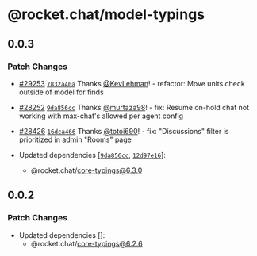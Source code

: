 # @rocket.chat/model-typings

## 0.0.3

### Patch Changes

- [#29253](https://github.com/RocketChat/Rocket.Chat/pull/29253) [`7832a40a`](https://github.com/RocketChat/Rocket.Chat/commit/7832a40a6da4b7555aee79261971ccca65da255c) Thanks [@KevLehman](https://github.com/KevLehman)! - refactor: Move units check outside of model for finds

- [#28252](https://github.com/RocketChat/Rocket.Chat/pull/28252) [`9da856cc`](https://github.com/RocketChat/Rocket.Chat/commit/9da856cc67e0264db4c39ce5324f961fa0906779) Thanks [@murtaza98](https://github.com/murtaza98)! - fix: Resume on-hold chat not working with max-chat's allowed per agent config

- [#28426](https://github.com/RocketChat/Rocket.Chat/pull/28426) [`16dca466`](https://github.com/RocketChat/Rocket.Chat/commit/16dca466ea5d79b5f9a5feb68bcb155767bff132) Thanks [@totoi690](https://github.com/totoi690)! - fix: "Discussions" filter is prioritized in admin "Rooms" page

- Updated dependencies [[`9da856cc`](https://github.com/RocketChat/Rocket.Chat/commit/9da856cc67e0264db4c39ce5324f961fa0906779), [`12d97e16`](https://github.com/RocketChat/Rocket.Chat/commit/12d97e16c2e12639944d35a4c59c0edba1fb5d2f)]:
  - @rocket.chat/core-typings@6.3.0

## 0.0.2

### Patch Changes

- Updated dependencies []:
  - @rocket.chat/core-typings@6.2.6
